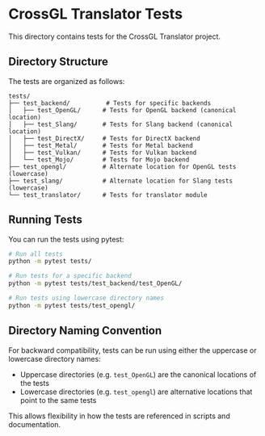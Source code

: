 # CrossGL Translator Tests

This directory contains tests for the CrossGL Translator project.

## Directory Structure

The tests are organized as follows:

```
tests/
├── test_backend/          # Tests for specific backends
│   ├── test_OpenGL/      # Tests for OpenGL backend (canonical location)
│   ├── test_Slang/       # Tests for Slang backend (canonical location)
│   ├── test_DirectX/     # Tests for DirectX backend
│   ├── test_Metal/       # Tests for Metal backend
│   ├── test_Vulkan/      # Tests for Vulkan backend
│   └── test_Mojo/        # Tests for Mojo backend
├── test_opengl/          # Alternate location for OpenGL tests (lowercase)
├── test_slang/           # Alternate location for Slang tests (lowercase)
└── test_translator/      # Tests for translator module
```

## Running Tests

You can run the tests using pytest:

```bash
# Run all tests
python -m pytest tests/

# Run tests for a specific backend
python -m pytest tests/test_backend/test_OpenGL/

# Run tests using lowercase directory names
python -m pytest tests/test_opengl/
```

## Directory Naming Convention

For backward compatibility, tests can be run using either the uppercase or lowercase directory names:

- Uppercase directories (e.g. `test_OpenGL`) are the canonical locations of the tests
- Lowercase directories (e.g. `test_opengl`) are alternative locations that point to the same tests

This allows flexibility in how the tests are referenced in scripts and documentation.
